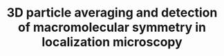 ---
authors: H. Heydarian, M. Joosten, A. Przybylski, F. Schueder, R. Jungmann, B. van Werkhoven, J. Keller-Findeisen, J. Ries, S. Stallinga, M. Bates, B. Rieger
title: "3D particle averaging and detection of macromolecular symmetry in localization microscopy"
journal: "Nature Communications"
year: 2021
---